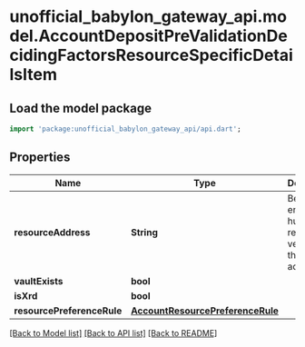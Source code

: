 # unofficial_babylon_gateway_api.model.AccountDepositPreValidationDecidingFactorsResourceSpecificDetailsItem

## Load the model package
```dart
import 'package:unofficial_babylon_gateway_api/api.dart';
```

## Properties
Name | Type | Description | Notes
------------ | ------------- | ------------- | -------------
**resourceAddress** | **String** | Bech32m-encoded human readable version of the address. | 
**vaultExists** | **bool** |  | 
**isXrd** | **bool** |  | 
**resourcePreferenceRule** | [**AccountResourcePreferenceRule**](AccountResourcePreferenceRule.md) |  | [optional] 

[[Back to Model list]](../README.md#documentation-for-models) [[Back to API list]](../README.md#documentation-for-api-endpoints) [[Back to README]](../README.md)


